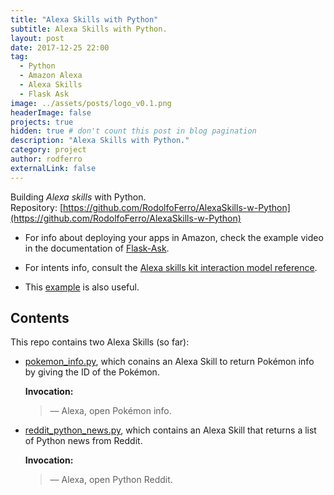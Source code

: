 ```yaml
---
title: "Alexa Skills with Python"
subtitle: Alexa Skills with Python.
layout: post
date: 2017-12-25 22:00
tag:
  - Python
  - Amazon Alexa
  - Alexa Skills
  - Flask Ask
image: ../assets/posts/logo_v0.1.png
headerImage: false
projects: true
hidden: true # don't count this post in blog pagination
description: "Alexa Skills with Python."
category: project
author: rodferro
externalLink: false
---
```


Building *Alexa skills* with Python.<br>
Repository: [https://github.com/RodolfoFerro/AlexaSkills-w-Python](https://github.com/RodolfoFerro/AlexaSkills-w-Python)

* For info about deploying your apps in Amazon, check the example video in the documentation of [Flask-Ask](https://flask-ask.readthedocs.io/en/latest/).

* For intents info, consult the [Alexa skills kit interaction model reference](https://developer.amazon.com/public/solutions/alexa/alexa-skills-kit/docs/alexa-skills-kit-interaction-model-reference).

* This [example](https://developer.amazon.com/blogs/post/Tx14R0IYYGH3SKT/Flask-Ask-A-New-Python-Framework-for-Rapid-Alexa-Skills-Kit-Development) is also useful.

## Contents

This repo contains two Alexa Skills (so far):

* [pokemon_info.py](https://github.com/RodolfoFerro/AlexaSkills-w-Python/blob/master/pokemon_info.py), which conains an Alexa Skill to return Pokémon info by giving the ID of the Pokémon.

  **Invocation:**
  > –– Alexa, open Pokémon info.

* [reddit_python_news.py](https://github.com/RodolfoFerro/AlexaSkills-w-Python/blob/master/reddit_python_news.py), which contains an Alexa Skill that returns a list of Python news from Reddit.

  **Invocation:**
  > –– Alexa, open Python Reddit.
